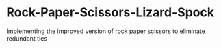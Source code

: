 # Rock-Paper-Scissors-Lizard-Spock
Implementing the improved version of rock paper scissors to eliminate redundant ties 
